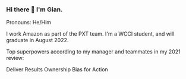 ### Hi there 👋 I'm Gian.

Pronouns: He/Him

I work Amazon as part of the PXT team. I'm a WCCI student, and will graduate in August 2022. 


Top superpowers according to my manager and teammates in my 2021 review:

Deliver Results
Ownership
Bias for Action

<!--
**gianramirez/gianramirez** is a ✨ _special_ ✨ repository because its `README.md` (this file) appears on your GitHub profile.

Here are some ideas to get you started:

- 🔭 I’m currently working on ...
- 🌱 I’m currently learning ...
- 👯 I’m looking to collaborate on ...
- 🤔 I’m looking for help with ...
- 💬 Ask me about ...
- 📫 How to reach me: ...
- 😄 Pronouns: ...
- ⚡ Fun fact: ...
-->
